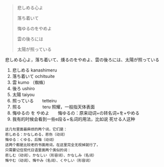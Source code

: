 > 悲しめる心よ
> 
> 落ち着いて
> 
> 悔ゆるのをやめよ
> 
> 雲の後ろには
> 
> 太陽が照っている



悲しめる心よ，落ち着いて、燻るのをやめよ、雲の後ろには、太陽が照っている

1. 悲しめる          kanashimeru
2. 落ち着いて       ochitsuite
3. 雲                    kumo   （蜘蛛）
4. 後ろ                 ushiro
5. 太陽                 taiyou
6. 照っている　　tetteiru  
7. 照る　　　　　teru 照耀，一般指天体表面
8. 悔ゆるの を やめよ　　悔ゆるの：原来动词+の转名词+を+やめる
9. 我有的时候会看到一些e段る+名词的用法，比如说 死せる人这种

```
这几句里面最麻烦的两个词，它们是：
悲しめる：かなしめる，悲伤（动词）
悔ゆる：くゆる，后悔（动词）
这两个都是比较老的书面用词，在这里完全无视掉就行了，
只需要记住现代日语里面两个类似的词：
悲しむ（动词），かなしい（形容词）、かなしみ（名词）
悔やむ（动词）、悔やみ（名词）、くやしい（形容词）
```








